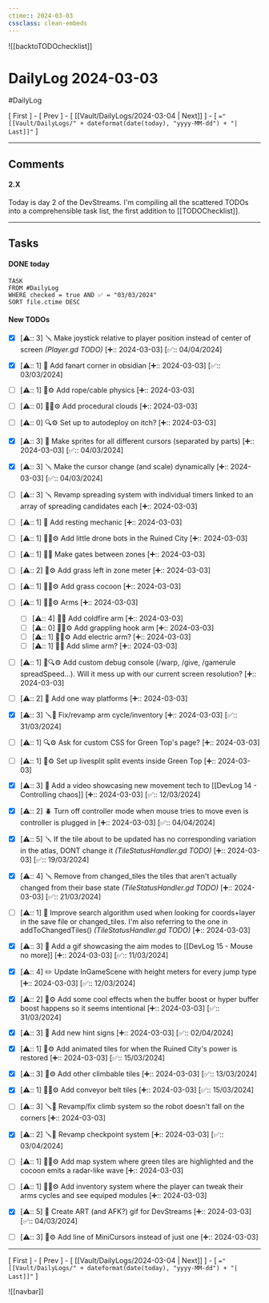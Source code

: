 ```yaml
---
ctime:: 2024-03-03
cssclass: clean-embeds
---
```

![[backtoTODOchecklist]]
# DailyLog 2024-03-03

#DailyLog

\[ First \] - \[ Prev \] - \[ [[Vault/DailyLogs/2024-03-04 | Next]] \] - \[ `="[[Vault/DailyLogs/" + dateformat(date(today), "yyyy-MM-dd") + "| Last]]"` \]

---

## Comments

#### 2.X

Today is day 2 of the DevStreams. I'm compiling all the scattered TODOs into a comprehensible task list, the first addition to [[TODOChecklist]].



---

## Tasks
#### DONE today
```dataview
TASK
FROM #DailyLog
WHERE checked = true AND ✅ = "03/03/2024"
SORT file.ctime DESC
```


#### New TODOs
- [x] [⚠️:: 3] 🪛 Make joystick relative to player position instead of center of screen *(Player.gd TODO)* [➕:: 2024-03-03] [✅:: 04/04/2024]
- [x] [⚠️:: 1] 📓 Add fanart corner in obsidian [➕:: 2024-03-03] [✅:: 03/03/2024]
- [ ] [⚠️:: 1] 🔧⚙️ Add rope/cable physics [➕:: 2024-03-03]
- [ ] [⚠️:: 0] 🎨🔧⚙️ Add procedural clouds [➕:: 2024-03-03]
- [ ] [⚠️:: 0] 🔍⚙️ Set up to autodeploy on itch? [➕:: 2024-03-03]
- [x] [⚠️:: 3] 🎨 Make sprites for all different cursors (separated by parts) [➕:: 2024-03-03] [✅:: 04/03/2024]
- [x] [⚠️:: 3] 🪛 Make the cursor change (and scale) dynamically [➕:: 2024-03-03] [✅:: 04/03/2024]
- [ ] [⚠️:: 3] 🪛 Revamp spreading system with individual timers linked to an array of spreading candidates each [➕:: 2024-03-03]
- [ ] [⚠️:: 1] 🔧 Add resting mechanic [➕:: 2024-03-03]
- [ ] [⚠️:: 1] 🔧🎨⚙️ Add little drone bots in the Ruined City [➕:: 2024-03-03]
- [ ] [⚠️:: 1] 🔧🎨 Make gates between zones [➕:: 2024-03-03]
- [ ] [⚠️:: 2] 🎨⚙️ Add grass left in zone meter [➕:: 2024-03-03]
- [ ] [⚠️:: 1] 🎨🔧⚙️ Add grass cocoon [➕:: 2024-03-03]
- [ ] [⚠️:: 1] 🔧🎨⚙️ Arms [➕:: 2024-03-03]
	- [ ] [⚠️:: 4] 🔧🎨 Add coldfire arm [➕:: 2024-03-03]
	- [ ] [⚠️:: 0] 🔧🎨⚙️ Add grappling hook arm [➕:: 2024-03-03]
	- [ ] [⚠️:: 1] 🔧🎨⚙️ Add electric arm? [➕:: 2024-03-03]
	- [ ] [⚠️:: 1] 🔧🎨 Add slime arm? [➕:: 2024-03-03]
- [ ] [⚠️:: 1] 🔧🔍⚙️ Add custom debug console (/warp, /give, /gamerule spreadSpeed...). Will it mess up with our current screen resolution? [➕:: 2024-03-03]
- [ ] [⚠️:: 2] 🔧 Add one way platforms [➕:: 2024-03-03]
- [x] [⚠️:: 3] 🪛🔧 Fix/revamp arm cycle/inventory [➕:: 2024-03-03] [✅:: 31/03/2024]
- [ ] [⚠️:: 1] 🔍⚙️ Ask for custom CSS for Green Top's page? [➕:: 2024-03-03]
- [ ] [⚠️:: 1] 🔧⚙️ Set up livesplit split events inside Green Top [➕:: 2024-03-03]
- [x] [⚠️:: 3] 📓 Add a video showcasing new movement tech to [[DevLog 14 - Controlling chaos]] [➕:: 2024-03-03] [✅:: 12/03/2024]
- [x] [⚠️:: 2] 🪲 Turn off controller mode when mouse tries to move even is controller is plugged in [➕:: 2024-03-03] [✅:: 04/04/2024]
- [x] [⚠️:: 5] 🪛 If the tile about to be updated has no corresponding variation in the atlas, DONT change it *(TileStatusHandler.gd TODO)* [➕:: 2024-03-03] [✅:: 19/03/2024]
- [x] [⚠️:: 4] 🪛 Remove from changed_tiles the tiles that aren't actually changed from their base state *(TileStatusHandler.gd TODO)* [➕:: 2024-03-03] [✅:: 21/03/2024]
- [ ] [⚠️:: 1] 🧮 Improve search algorithm used when looking for coords+layer in the save file or changed_tiles. I'm also referring to the one in addToChangedTiles() *(TileStatusHandler.gd TODO)* [➕:: 2024-03-03]
- [x] [⚠️:: 3] 📓 Add a gif showcasing the aim modes to [[DevLog 15 - Mouse no more]] [➕:: 2024-03-03] [✅:: 11/03/2024]
- [x] [⚠️:: 4] ✏️ Update InGameScene with height meters for every jump type [➕:: 2024-03-03] [✅:: 12/03/2024]
- [x] [⚠️:: 2] 🎨⚙️ Add some cool effects when the buffer boost or hyper buffer boost happens so it seems intentional [➕:: 2024-03-03] [✅:: 31/03/2024]
- [x] [⚠️:: 3] 🎨 Add new hint signs [➕:: 2024-03-03] [✅:: 02/04/2024]
- [x] [⚠️:: 1] 🎨⚙️ Add animated tiles for when the Ruined City's power is restored [➕:: 2024-03-03] [✅:: 15/03/2024]
- [x] [⚠️:: 3] 🎨⚙️ Add other climbable tiles [➕:: 2024-03-03] [✅:: 13/03/2024]
- [x] [⚠️:: 1] 🎨🔧⚙️ Add conveyor belt tiles [➕:: 2024-03-03] [✅:: 15/03/2024]
- [ ] [⚠️:: 3] 🪛🔧 Revamp/fix climb system so the robot doesn't fall on the corners [➕:: 2024-03-03]
- [x] [⚠️:: 2] 🪛🔧 Revamp checkpoint system [➕:: 2024-03-03] [✅:: 03/04/2024]
- [ ] [⚠️:: 1] 🔧🎨⚙️ Add map system where green tiles are highlighted and the cocoon emits a radar-like wave [➕:: 2024-03-03]
- [ ] [⚠️:: 1] 🔧🎨⚙️ Add inventory system where the player can tweak their arms cycles and see equiped modules [➕:: 2024-03-03]
- [x] [⚠️:: 5] 🎨 Create ART (and AFK?) gif for DevStreams [➕:: 2024-03-03] [✅:: 04/03/2024]
- [ ] [⚠️:: 3] 🎨⚙️ Add line of MiniCursors instead of just one [➕:: 2024-03-03]


---

\[ First \] - \[ Prev \] - \[ [[Vault/DailyLogs/2024-03-04 | Next]] \] - \[ `="[[Vault/DailyLogs/" + dateformat(date(today), "yyyy-MM-dd") + "| Last]]"` \]

![[navbar]]